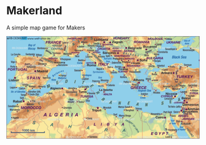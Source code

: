# Makerland

A simple map game for Makers

![alt text][logo]

[logo]: demo_md.gif "Logo Title Text 2"